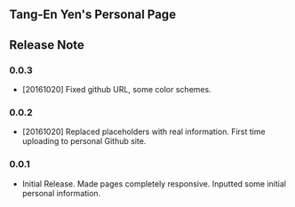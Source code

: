 Tang-En Yen's Personal Page
----------------------------------------

Release Note
----------------------------------------
### 0.0.3
- [20161020] Fixed github URL, some color schemes.

### 0.0.2
- [20161020] Replaced placeholders with real information. First time uploading to personal Github site.

### 0.0.1
- Initial Release. Made pages completely responsive. Inputted some initial personal information.
